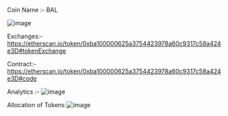 Coin Name :- BAL

![image](https://github.com/tebloxtarun/DEFI-Research/assets/170435024/955d6256-90df-4f13-a468-e3589bee2936)

Exchanges:- https://etherscan.io/token/0xba100000625a3754423978a60c9317c58a424e3D#tokenExchange

Contract:- https://etherscan.io/token/0xba100000625a3754423978a60c9317c58a424e3D#code

Analytics :- ![image](https://github.com/tebloxtarun/DEFI-Research/assets/170435024/3c29c3ed-8fc0-400f-a2dd-84fad3ef4ff1)  

Allocation of Tokens
![image](https://github.com/tebloxtarun/DEFI-Research/assets/170435024/d06c4199-bf9a-4160-9e06-0ea0f821b518)


